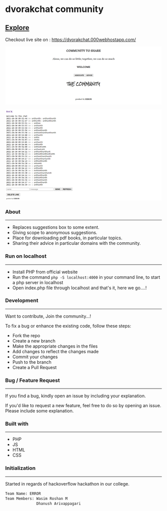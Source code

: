 # dvorakchat community
##  [Explore](https://dvorakchat.000webhostapp.com/)

Checkout live site on : https://dvorakchat.000webhostapp.com/

![](https://github.com/arivappa68/dvorakchat/blob/main/images/index.png?raw=true)

![](https://github.com/arivappa68/dvorakchat/blob/main/images/discussionsTab.png?raw=true) 

###  About 
--- 
- Replaces suggestions box to some extent.  
- Giving scope to anonymous suggestions. 
- Place for downloading pdf books, in particular topics. 
- Sharing their advice in particular domains with the community.

### Run on localhost 
---
- Install PHP from official website 
- Run the command `php -S localhost:4000` in your command line, to start a php server in localhost
- Open index.php file through localhost and that's it, here we go....! 

### Development
---
Want to contribute, Join the community...!

To fix a bug or enhance the existing code, follow these steps:
- Fork the repo
- Create a new branch 
- Make the appropriate changes in the files
- Add changes to reflect the changes made
- Commit your changes 
- Push to the branch 
- Create a Pull Request

### Bug / Feature Request
---
If you find a bug, kindly open an issue by including your explanation.

If you'd like to request a new feature, feel free to do so by opening an issue. Please include some explanation.

### Built with
---
- PHP
- JS
- HTML
- CSS

### Initialization 
---
Started in regards of hackoverflow hackathon in our college.  
```shell
Team Name: ERROR 
Team Members: Wasim Roshan M
              Dhanush Arivappagari  
```
